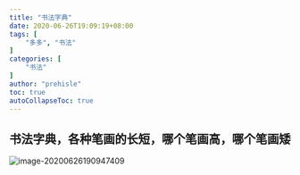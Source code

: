 ```yaml
---
title: "书法字典"
date: 2020-06-26T19:09:19+08:00
tags: [
    "多多", "书法"
]
categories: [
    "书法"
]
author: "prehisle"
toc: true
autoCollapseToc: true
---
```


## 书法字典，各种笔画的长短，哪个笔画高，哪个笔画矮

![image-20200626190947409](https://note.youdao.com/yws/public/resource/40e7acccfd342428f39d3dc7cca9ce31/xmlnote/WEBRESOURCE5f17c28a20a249a18c6155ae515181eb/101)

